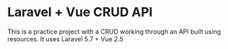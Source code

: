 # Laravel + Vue CRUD API

This is a practice project with a CRUD working through an API built using resources. It uses Laravel 5.7 + Vue 2.5
